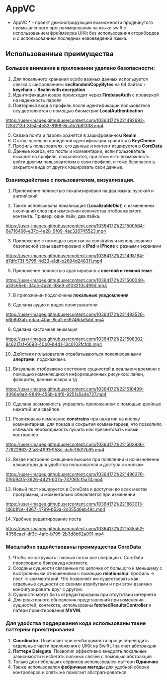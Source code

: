 
# AppVC

* AppVC * - проект демонстрирующий возможности продвинутого промышленного программирования на языке swift с использованием фреймворка
UIKit без использования сторибордов и с использованием последних нововведений языка.



## Использованные преимущества 

### Большое внимание в приложении уделено безопасности:

1. Для локального хранения особо важных данных используется связка с шифрованием: **secRandomCopyBytes** на 64 байтах + **keychain** + 
**Realm with encryption**
2. Идентификация юзера происходит через **FirebaseAuth** с проверкой  на надежность пароля
3. Повторный вход в профиль после идентификации пользователя осуществляется с помощью биометрии **LocalAuthentication**

https://user-images.githubusercontent.com/103641721/221492992-f28d212d-3f54-4e83-8198-8ca1b2b6f338.mp4

5. Связка почта и пароль хранятся в зашифрованном **Realm**
6. Статус успешно пройденой идентификации хранится в **KeyCheine** 
7. Профиль пользователя, его данные и контент кэшируется в **CoreData** 
8. Данные юзера, его посты и комментарии, если пользователь выходит из профиля, сохраняются, при этом есть возможность войти
другим пользователям в свои профили, и тоже безопасно в закрытом виде от других кэшировать свои данные. 




### Взаимодействие с пользователем, визуализация. 

1. Приложение полностью локализировано на два языка: русский и английский


2. Также использована локализация (**LocalizableDict**) с изменением окончаний слов при изменении количества 
отображаемого контента. Пример: один лайк, два лайка.

https://user-images.githubusercontent.com/103641721/221500564-6e718496-e37c-4e28-9f09-4ac320745523.mp4


3. Приложение с помощью верстки на constrains и использованию безопасной зоны адаптировано к **iPad** и **iPhone** с разными экранами

https://user-images.githubusercontent.com/103641721/221498164-d7dfc731-5795-4d33-a1df-b2694d248311.mp4


5. Приложение полностью адаптировано к **светлой и темной теме**.

https://user-images.githubusercontent.com/103641721/221500040-a33c65eb-34c5-4a2e-98e9-d103210c499d.mp4


7. В приложении подключены **локальные уведомления**


8. Сделаны аудио и видео проигрыватели 

https://user-images.githubusercontent.com/103641721/221493526-b6b6d3ab-ddaa-4fae-8ca1-e59746da9abf.mp4


8. Сделана кастомная анимация 

https://user-images.githubusercontent.com/103641721/221508302-8c6217af-6693-40b0-b4d1-13c0102fcfdb.mp4


10. Действия пользователя отрабатываються локализоваными **алертами**, подсказками.


11. Визуально отображено состояние сущностей в реальном времени с помощью изменяющихся информационных рисунков: лайки, фавориты, 
данные юзера и тд

https://user-images.githubusercontent.com/103641721/221510499-4066e9a8-9849-456b-b4f6-9251a5a4e727.mp4


10. Сделана возможность управлять приложением с помощью двойных нажатий или свайпов

11. Реализовано изменение **constrains** при нажатии на кнопку комментариев, для показа и сокрытия комментариев, что позволило 
избежать необходимость пушить или презентовать новый контроллер  

https://user-images.githubusercontent.com/103641721/221502936-77622863-2fa8-4991-958d-da5e18d17b95.mp4


12. Везде настроено смещение вьюшек при появлении и исчезновении клавиатуры для удобства пользователя и доступа к кнопкам 
 
https://user-images.githubusercontent.com/103641721/221496376-0f6b94f5-3626-4421-b07a-73706fcf5a74.mp4


13. Новый пост кэшируется в CoreData и доступен во всех местах программы, и моментально обновляется при изменении

https://user-images.githubusercontent.com/103641721/221863013-1d6b1fce-4867-4799-b53a-2d355d6eb49c.mp4




14. Удобное редактирование поста

https://user-images.githubusercontent.com/103641721/221535552-4358caef-df3c-4afc-b795-2b3d8b62a091.mp4



### Масштабно задействованы преимущества CoreData 

1. Чтобы не загружать главный поток все операции с CoreData происходят в бэкграунд контексте. 
2. Созданы сущности связанные по цепочке от большого к меньшему с выстроенными отношениями с 
помощью **relationship**: профиль -> пост -> комментарий. Что позволяет им существовать как отдельные сущности со своими атрибутами и 
при этом взаимно конфигурировать друг с другом.
3. Сущности могут быть отредактированы при отсутствии интернета 
4. Для реактивного обновления  представлений при изменении сущностей, контекста,  использованы  **fetchedResultsController** и патерн 
проектирования **MVVM**.


### Для удобства поддержания кода использованы такие паттерны проектирования 

1. **Coordinator**. Позволяет при необходимости проще переводить отдельные части приложения с UIKit на SwiftUI за счет абстракции 
2. **Паттерн Delegate**. Позволил эффективно внедрять локальные зависимости и избегать сильных связей с помощью абстракций 
3. Только для небольших сервисов использовался паттерн **Одиночка**
5. Также использовался **фабричные методы** для удобной сборки контролеров и опять же помогает абстрагироваться 








